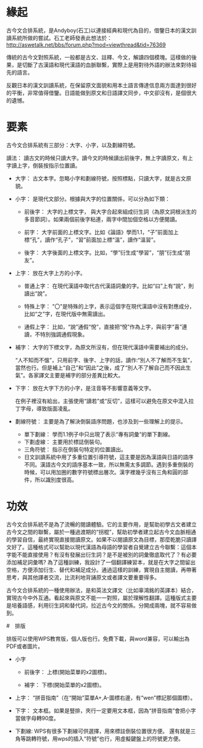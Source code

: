 # 緣起

古今文合排系統，是Andyboy(石工)以連接經典和現代為目的，借鑒日本的漢文訓讀系統所做的嘗試。石工老師發表此想法於： http://aswetalk.net/bbs/forum.php?mod=viewthread&tid=76369

傳統的古今文對照系統，一般都是古文、註釋、今文，解讀四個模塊。這樣做的後果，是切斷了古漢語和現代漢語的血脈聯繫，實際上是用對待外語的辦法來對待祖先的語言。

反觀日本的漢文訓讀系統，在保留原文面貌和用本土語言傳達信息兩方面達到很好的平衡，非常值得借鑒。日語能做到原文和日語譯文同步，中文卻沒有，是個很大的遺憾。

# 要素

古今文合排系統有三部分：大字、小字，以及劃線符號。

讀法： 讀古文的時候只讀大字。讀今文的時候讀出前後字，無上字讀原文，有上字讀上字，倒裝按指示位置讀。

- 大字： 古文本字。忽略小字和劃線符號，按照標點，只讀大字，就是古文原貌。

- 小字： 是現代文部分。根據與大字的位置關係，可以分為如下類：

	- 前後字： 大字的上標文字， 與大字合起來組成衍生詞（為原文詞根派生的多音節詞）。如果兩個前後字粘連，兩字中間加個空格以方便閱讀。

	- 前字： 大字前面的上標文字。比如《論語》學而1.1，“子”前面加上標“孔”，讀作“孔子”，“習”前面加上標“溫”，讀作“溫習”。

	- 後字： 大字後面的上標文字。比如，“學”衍生成“學習”，“朋”衍生成“朋友”。


- 上字： 放在大字上方的小字。

	- 普通上字： 在現代漢語中取代古代漢語詞彙的字。比如“曰”上有“說”，則讀出“說”。
	
	- 特殊上字： "〇"是特殊的上字，表示這個字在現代漢語中沒有對應成分，比如“之”字，在現代版中無需讀出。
	
	- 通假上字： 比如，“說”通假“悅”，直接把“悅”作為上字，與前字“喜”連讀，不特別強調通假現象。

- 補字： 大字的下標文字，為原文所沒有，但在現代漢語中需要補出的成分。

	“人不知而不慍”，只用前字、後字、上字的話，讀作:“別人不了解而不生氣”，當然也行。但是補上“自己”和“因此”之後，成了“別人不了解自己而不因此生氣”。各家譯文主要是補字的部分差異比較大。

- 下字： 放在大字下方的小字，是注音等不影響意義等文字。

	在例子裡沒有給出，主張使用“讀若”或“反切”，這樣可以避免在原文中混入拉丁字母，導致版面凌亂。

- 劃線符號： 主要是為了解決倒裝語序問題，也涉及到一些理解上的提示。

	- 單下劃線： 學而1.1例子中只出現了表示“專有詞彙”的單下劃線。
	- 下劃虛線： 主要用於標誌倒裝句。
	- 三角符號： 指示在倒裝句特定的位置讀出。
	- 日文訓讀系統中用了多重位置引導符號，這主要是因為漢語與日語的語序不同。漢語古今文的語序基本一致，所以無需太多調節。遇到多重倒裝的時候，可以用加圈的數字符號標出層次。漢字裡幾乎沒有三角和圓的部件，所以識別度很高。

# 功效

古今文合排系統不是為了流暢的閱讀體驗。它的主要作用，是幫助初學古文者建立古今文之間的聯繫，屬於一種過渡期的“拐棍”，幫助初學者建立起古今文血脈相通的學習自信，最終實現直接閱讀原文。如果不以閱讀原文為目標，那麼乾脆只讀譯文好了。這種格式可以幫助以現代漢語為母語的學習者自覺建立古今聯繫：這個本字能不能直接使用？有沒有發展出衍生詞？是不是被別的詞彙徹底取代了？有必要添加補足詞彙嗎? 為了這種訓練，我設計了一個翻譯練習本，就是在大字之間留出空格，方便添加衍生、替代和補足成分。通過這樣的訓練，實現自主閱讀，再帶著思考，與其他譯者交流，比流利地背誦原文或者譯文要重要得多。

古今文合排系統的一種使用辦法，是和英法文譯文（比如辜鴻銘的英譯本）結合，實現古今中外互通。看起來與原文不能一一對照，屬於理解性翻譯。這種版式主要是培養語感，利用衍生詞和替代詞，拉近古今文的關係。分開成兩塊，就不容易做到。

#　排版

排版可以使用WPS教育版，個人版也行。免費下載，與word兼容，可以輸出為PDF或者圖片。

- 小字
	- 前後字： 上標(開始菜單的x2圖標)。

	- 補字： 下標(開始菜單的x2圖標)。

- 上字： “拼音指南”（在“開始”菜單A+,A-圖標右邊，有“wen”標記那個圖標）。

- 下字： 文本框。如果是豎排，夾行一定要用文本框，因為“拼音指南”會把小字當做字母轉90度。

- 下劃線: WPS有很多下劃線可供選擇，用來標註倒裝位置很方便。 還有就是三角等跳轉符號，用wps的插入“符號”也行，用虛擬鍵盤上的符號更方便。
